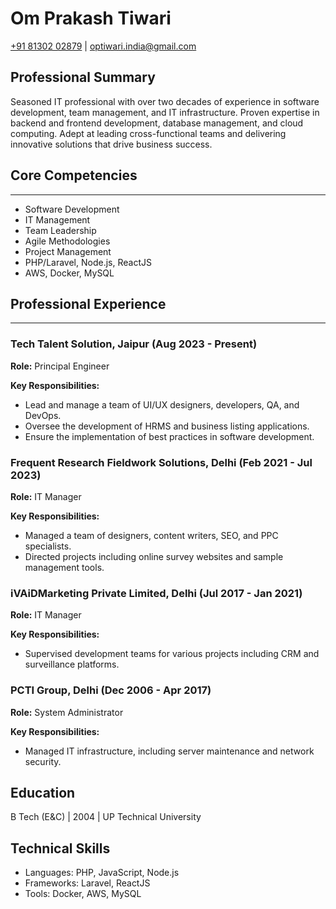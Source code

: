 # Om Prakash Tiwari
[+91 81302 02879](tel:+918130202879) | [optiwari.india@gmail.com](mailto:optiwari.india@gmail.com)

## Professional Summary
Seasoned IT professional with over two decades of experience in software development, team management, and IT infrastructure. Proven expertise in backend and frontend development, database management, and cloud computing. Adept at leading cross-functional teams and delivering innovative solutions that drive business success. 
## Core Competencies
------------------
- Software Development
- IT Management
- Team Leadership
- Agile Methodologies
- Project Management
- PHP/Laravel, Node.js, ReactJS
- AWS, Docker, MySQL

## Professional Experience
------------------------
### Tech Talent Solution, Jaipur (Aug 2023 - Present)
**Role:** Principal Engineer

**Key Responsibilities:**
- Lead and manage a team of UI/UX designers, developers, QA, and DevOps.
- Oversee the development of HRMS and business listing applications.
- Ensure the implementation of best practices in software development.

### Frequent Research Fieldwork Solutions, Delhi (Feb 2021 - Jul 2023)
**Role:** IT Manager

**Key Responsibilities:**
- Managed a team of designers, content writers, SEO, and PPC specialists.
- Directed projects including online survey websites and sample management tools.
### iVAiDMarketing Private Limited, Delhi (Jul 2017 - Jan 2021)
**Role:** IT Manager

**Key Responsibilities:**
- Supervised development teams for various projects including CRM and surveillance platforms.
### PCTI Group, Delhi (Dec 2006 - Apr 2017)
**Role:** System Administrator

**Key Responsibilities:**
- Managed IT infrastructure, including server maintenance and network security.

## Education

B Tech (E&C) | 2004 | UP Technical University

## Technical Skills

- Languages: PHP, JavaScript, Node.js
- Frameworks: Laravel, ReactJS
- Tools: Docker, AWS, MySQL
